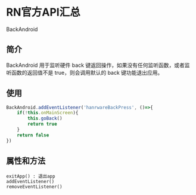 # RN官方API汇总


 BackAndroid

## 简介

BackAndroid 用于监听硬件 back 键返回操作，如果没有任何监听函数，或者监听函数的返回值不是 true，则会调用默认的 back 键功能退出应用。

## 使用

```javascript
BackAndroid.addEventListener('hanrwareBackPress', ()=>{
    if(!this.onMainScreen){
        this.goBack()
        return true
    }
    return false
})
```

## 属性和方法
```markup
exitApp() : 退出app
addEventListener()
removeEventListener()


